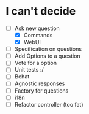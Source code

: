 # I can't decide

 * [ ] Ask new question
    * [x] Commands
    * [x] WebUI
 * [ ] Specification on questions
 * [ ] Add Options to a question
 * [ ] Vote for a option
 * [ ] Unit tests :/
 * [ ] Behat
 * [ ] Agnostic responses
 * [ ] Factory for questions
 * [ ] i18n
 * [ ] Refactor controller (too fat)
